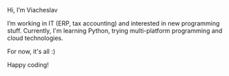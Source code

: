 Hi, I’m Viacheslav

I’m working in IT (ERP, tax accounting) and interested in new programming stuff.
Currently, I'm learning Python, trying multi-platform programming and cloud technologies.

For now, it's all :)

Happy coding!
